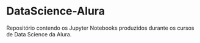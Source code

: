 # DataScience-Alura

Repositório contendo os Jupyter Notebooks produzidos durante os cursos de Data Science da Alura.
